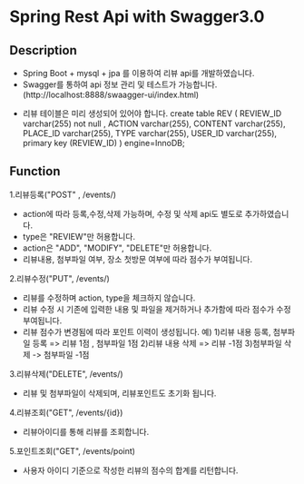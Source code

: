 
# Spring Rest Api with Swagger3.0

## Description
- Spring Boot + mysql + jpa 를 이용하여 리뷰 api를 개발하였습니다.
- Swagger를 통하여 api 정보 관리 및 테스트가 가능합니다.
  (http://localhost:8888/swaagger-ui/index.html)
* 리뷰 테이블은 미리 생성되어 있어야 합니다. 
create table REV (
       REVIEW_ID varchar(255) not null ,
        ACTION varchar(255),
        CONTENT varchar(255),
        PLACE_ID varchar(255),
        TYPE varchar(255),
        USER_ID varchar(255),
        primary key (REVIEW_ID)
    ) engine=InnoDB;
## Function
1.리뷰등록("POST" , /events/)
- action에 따라 등록,수정,삭제 가능하며, 수정 및 삭제 api도 별도로 추가하였습니다.
- type은 "REVIEW"만 허용합니다.
- action은 "ADD", "MODIFY", "DELETE"만 허용합니다.
- 리뷰내용, 첨부파일 여부, 장소 첫방문 여부에 따라 점수가 부여됩니다. 

2.리뷰수정("PUT", /events/)
- 리뷰를 수정하며 action, type을 체크하지 않습니다. 
- 리뷰 수정 시 기존에 입력한 내용 및 파일을 제거하거나 추가함에 따라 점수가 수정 부여됩니다. 
- 리뷰 점수가 변경됨에 따라 포인트 이력이 생성됩니다. 
예) 
1)리뷰 내용 등록, 첨부파일 등록 => 리뷰 1점 , 첨부파일 1점 
2)리뷰 내용 삭제 => 리뷰 -1점
3)첨부파일 삭제 -> 첨부파일 -1점

3.리뷰삭제("DELETE", /events/)
- 리뷰 및 첨부파일이 삭제되며, 리뷰포인트도 초기화 됩니다.

4.리뷰조회("GET", /events/{id})
- 리뷰아이디를 통해 리뷰를 조회합니다. 

5.포인트조회("GET", /events/point)
- 사용자 아이디 기준으로 작성한 리뷰의 점수의 합계를 리턴합니다.

